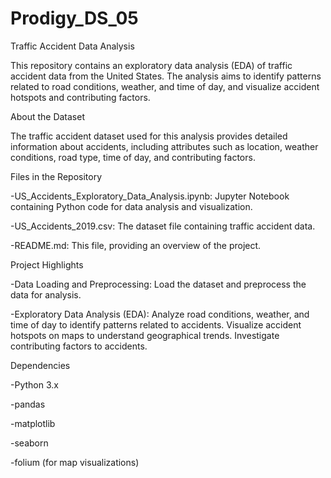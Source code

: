 # Prodigy_DS_05
Traffic Accident Data Analysis

This repository contains an exploratory data analysis (EDA) of traffic accident data from the United States. The analysis aims to identify patterns related to road conditions, weather, and time of day, and visualize accident hotspots and contributing factors.

About the Dataset

The traffic accident dataset used for this analysis provides detailed information about accidents, including attributes such as location, weather conditions, road type, time of day, and contributing factors.

Files in the Repository

-US_Accidents_Exploratory_Data_Analysis.ipynb: Jupyter Notebook containing Python code for data analysis and visualization.

-US_Accidents_2019.csv: The dataset file containing traffic accident data.

-README.md: This file, providing an overview of the project.

Project Highlights

-Data Loading and Preprocessing:
Load the dataset and preprocess the data for analysis.

-Exploratory Data Analysis (EDA):
Analyze road conditions, weather, and time of day to identify patterns related to accidents.
Visualize accident hotspots on maps to understand geographical trends.
Investigate contributing factors to accidents.

Dependencies

-Python 3.x

-pandas

-matplotlib

-seaborn

-folium (for map visualizations)
